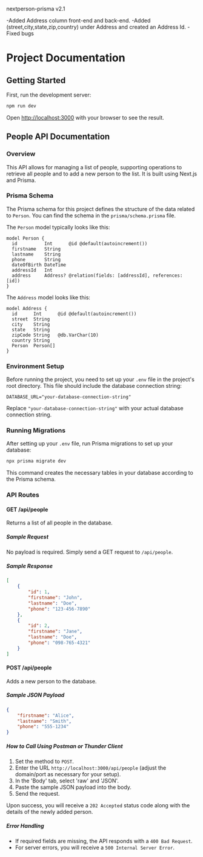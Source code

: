 nextperson-prisma v2.1

-Added Address column front-end and back-end. 
-Added (street,city,state,zip,country) under Address and created an Address Id. 
-Fixed bugs



# Project Documentation

## Getting Started

First, run the development server:

```bash
npm run dev
```

Open [http://localhost:3000](http://localhost:3000) with your browser to see the result.

## People API Documentation

### Overview

This API allows for managing a list of people, supporting operations to retrieve all people and to add a new person to the list. It is built using Next.js and Prisma.

### Prisma Schema

The Prisma schema for this project defines the structure of the data related to `Person`. You can find the schema in the `prisma/schema.prisma` file. 

The `Person` model typically looks like this:
```prisma
model Person {
  id          Int      @id @default(autoincrement())
  firstname   String
  lastname    String
  phone       String
  dateOfBirth DateTime
  addressId   Int
  address     Address? @relation(fields: [addressId], references: [id])
}
```

The `Address` model looks like this:
```prisma
model Address {
  id      Int      @id @default(autoincrement())
  street  String
  city    String
  state   String
  zipCode String   @db.VarChar(10)
  country String
  Person  Person[]
}
```

### Environment Setup

Before running the project, you need to set up your `.env` file in the project's root directory. This file should include the database connection string:

```
DATABASE_URL="your-database-connection-string"
```

Replace `"your-database-connection-string"` with your actual database connection string.

### Running Migrations

After setting up your `.env` file, run Prisma migrations to set up your database:

```bash
npx prisma migrate dev
```

This command creates the necessary tables in your database according to the Prisma schema.

### API Routes

#### GET /api/people

Returns a list of all people in the database.

##### Sample Request

No payload is required. Simply send a GET request to `/api/people`.

##### Sample Response

```json
[
    {
        "id": 1,
        "firstname": "John",
        "lastname": "Doe",
        "phone": "123-456-7890"
    },
    {
        "id": 2,
        "firstname": "Jane",
        "lastname": "Doe",
        "phone": "098-765-4321"
    }
]
```

#### POST /api/people

Adds a new person to the database.

##### Sample JSON Payload

```json
{
    "firstname": "Alice",
    "lastname": "Smith",
    "phone": "555-1234"
}
```

##### How to Call Using Postman or Thunder Client

1. Set the method to `POST`.
2. Enter the URL `http://localhost:3000/api/people` (adjust the domain/port as necessary for your setup).
3. In the 'Body' tab, select 'raw' and 'JSON'.
4. Paste the sample JSON payload into the body.
5. Send the request.

Upon success, you will receive a `202 Accepted` status code along with the details of the newly added person.

##### Error Handling

- If required fields are missing, the API responds with a `400 Bad Request`.
- For server errors, you will receive a `500 Internal Server Error`.
